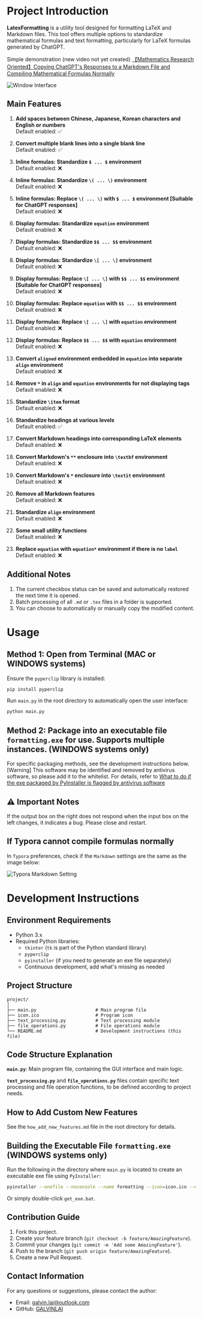 # Project Introduction

**LatexFormatting** is a utility tool designed for formatting LaTeX and Markdown files. This tool offers multiple options to standardize mathematical formulas and text formatting, particularly for LaTeX formulas generated by ChatGPT.

Simple demonstration (new video not yet created)
[【Mathematics Research Oriented】Copying ChatGPT's Responses to a Markdown File and Compiling Mathematical Formulas Normally](https://www.bilibili.com/video/BV1HCV7eyEjm/?share_source=copy_web&vd_source=4b19b22e0433c87d80739f9648c6e390)

![Window Interface](https://github.com/GALVINLAI/formatting/blob/main/formatting_88MZxhi81t.png)

## Main Features

1. **Add spaces between Chinese, Japanese, Korean characters and English or numbers**  
   Default enabled: ✅

2. **Convert multiple blank lines into a single blank line**  
   Default enabled: ✅

3. **Inline formulas: Standardize `$ ... $` environment**  
   Default enabled: ❌

4. **Inline formulas: Standardize `\( ... \)` environment**  
   Default enabled: ❌

5. **Inline formulas: Replace `\( ... \)` with `$ ... $` environment [Suitable for ChatGPT responses]**  
   Default enabled: ❌

6. **Display formulas: Standardize `equation` environment**  
   Default enabled: ❌

7. **Display formulas: Standardize `$$ ... $$` environment**  
   Default enabled: ❌

8. **Display formulas: Standardize `\[ ... \]` environment**  
   Default enabled: ❌

9. **Display formulas: Replace `\[ ... \]` with `$$ ... $$` environment [Suitable for ChatGPT responses]**  
   Default enabled: ❌

10. **Display formulas: Replace `equation` with `$$ ... $$` environment**  
    Default enabled: ❌

11. **Display formulas: Replace `\[ ... \]` with `equation` environment**  
    Default enabled: ❌

12. **Display formulas: Replace `$$ ... $$` with `equation` environment**  
    Default enabled: ❌

13. **Convert `aligned` environment embedded in `equation` into separate `align` environment**  
    Default enabled: ❌

14. **Remove `*` in `align` and `equation` environments for not displaying tags**  
    Default enabled: ❌

15. **Standardize `\item` format**  
    Default enabled: ❌

16. **Standardize headings at various levels**  
    Default enabled: ✅

17. **Convert Markdown headings into corresponding LaTeX elements**  
    Default enabled: ❌

18. **Convert Markdown's `**` enclosure into `\textbf` environment**  
    Default enabled: ❌

19. **Convert Markdown's `*` enclosure into `\textit` environment**  
    Default enabled: ❌

20. **Remove all Markdown features**  
    Default enabled: ❌

21. **Standardize `align` environment**  
    Default enabled: ❌

22. **Some small utility functions**  
    Default enabled: ❌

23. **Replace `equation` with `equation*` environment if there is no `label`**  
    Default enabled: ❌

## Additional Notes

1. The current checkbox status can be saved and automatically restored the next time it is opened.
2. Batch processing of all `.md` or `.tex` files in a folder is supported.
3. You can choose to automatically or manually copy the modified content.

# Usage

## Method 1: Open from Terminal (MAC or WINDOWS systems)

Ensure the `pyperclip` library is installed:
```sh
pip install pyperclip
```
Run `main.py` in the root directory to automatically open the user interface:
```sh
python main.py
```

## Method 2: Package into an executable file `formatting.exe` for use. Supports multiple instances. (WINDOWS systems only)

For specific packaging methods, see the development instructions below. [Warning] This software may be identified and removed by antivirus software, so please add it to the whitelist. For details, refer to [What to do if the exe packaged by PyInstaller is flagged by antivirus software](https://blog.csdn.net/cclbanana/article/details/136010033)

## ⚠️ Important Notes

If the output box on the right does not respond when the input box on the left changes, it indicates a bug. Please close and restart.

## If Typora cannot compile formulas normally

In `Typora` preferences, check if the `Markdown` settings are the same as the image below:

![Typora Markdown Setting](https://github.com/GALVINLAI/formatting/blob/main/typora_markdown_setting.png)

# Development Instructions

## Environment Requirements

- Python 3.x
- Required Python libraries:
  - `tkinter` (`tk` is part of the Python standard library)
  - `pyperclip`
  - `pyinstaller` (if you need to generate an exe file separately)
  - Continuous development, add what's missing as needed

## Project Structure

```plaintext
project/
│
├── main.py                      # Main program file
├── icon.ico                     # Program icon
├── text_processing.py           # Text processing module
├── file_operations.py           # File operations module
└── README.md                    # Development instructions (this file)
```

## Code Structure Explanation

**`main.py`**: Main program file, containing the GUI interface and main logic.

**`text_processing.py`** and **`file_operations.py`** files contain specific text processing and file operation functions, to be defined according to project needs.

## How to Add Custom New Features

See the `how_add_new_features.md` file in the root directory for details.

## Building the Executable File `formatting.exe` (WINDOWS systems only)

Run the following in the directory where `main.py` is located to create an executable exe file using `PyInstaller`:
```sh
pyinstaller --onefile --noconsole --name formatting --icon=icon.ico --distpath ./ main.py
```
Or simply double-click `get_exe.bat`.

## Contribution Guide

1. Fork this project.
2. Create your feature branch (`git checkout -b feature/AmazingFeature`).
3. Commit your changes (`git commit -m 'Add some AmazingFeature'`).
4. Push to the branch (`git push origin feature/AmazingFeature`).
5. Create a new Pull Request.

## Contact Information

For any questions or suggestions, please contact the author:

- Email: galvin.lai@outlook.com
- GitHub: [GALVINLAI](https://github.com/GALVINLAI/formatting)